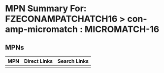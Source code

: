 



# MPN Summary For: FZECONAMPATCHATCH16 > con-amp-micromatch : MICROMATCH-16

## MPNs
  

|MPN|Direct Links|Search Links|
| :--- | :--- | :--- |
||||
